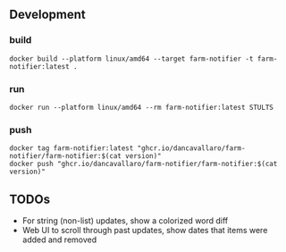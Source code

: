 ## Development

### build

```shell
docker build --platform linux/amd64 --target farm-notifier -t farm-notifier:latest .
```

### run

```shell
docker run --platform linux/amd64 --rm farm-notifier:latest STULTS
```

### push

```shell
docker tag farm-notifier:latest "ghcr.io/dancavallaro/farm-notifier/farm-notifier:$(cat version)"
docker push "ghcr.io/dancavallaro/farm-notifier/farm-notifier:$(cat version)"
```

## TODOs

* For string (non-list) updates, show a colorized word diff
* Web UI to scroll through past updates, show dates that items were added and removed
